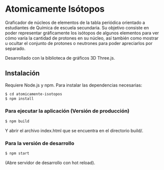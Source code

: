 # Atomicamente Isótopos

Graficador de núcleos de elementos de la tabla periódica orientado a estudiantes de Química de escuela secundaria. Su objetivo consiste en poder representar gráficamente los isótopos de algunos elementos para ver cómo varía la cantidad de protones en su núcleo, así también como mostrar u ocultar el conjunto de protones o neutrones para poder apreciarlos por separado.

Desarrollado con la biblioteca de gráficos 3D Three.js.

## Instalación
Requiere Node.js y npm. Para instalar las dependencias necesarias:

```sh
$ cd atomicamente-isotopos
$ npm install
```

### Para ejecutar la aplicación (Versión de producción)

```sh
$ npm build
```

Y abrir el archivo index.html que se encuentra en el directorio build/.


### Para la versión de desarrollo

```sh
$ npm start
```
(Abre servidor de desarrollo con hot reload).
